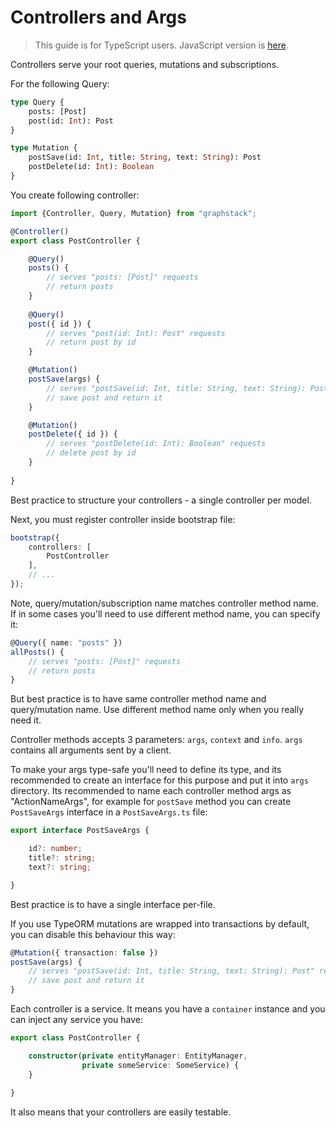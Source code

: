 # Controllers and Args

> This guide is for TypeScript users. JavaScript version is [here](../javascript/controllers-and-args.md).

Controllers serve your root queries, mutations and subscriptions.

For the following Query:

```graphql
type Query {
    posts: [Post]
    post(id: Int): Post
}

type Mutation {
    postSave(id: Int, title: String, text: String): Post
    postDelete(id: Int): Boolean
}
```

You create following controller:

```typescript
import {Controller, Query, Mutation} from "graphstack";

@Controller()
export class PostController {

    @Query()
    posts() {
        // serves "posts: [Post]" requests
        // return posts
    }
    
    @Query()
    post({ id }) {
        // serves "post(id: Int): Post" requests
        // return post by id
    }

    @Mutation()
    postSave(args) {
        // serves "postSave(id: Int, title: String, text: String): Post" requests
        // save post and return it
    }

    @Mutation()
    postDelete({ id }) {
        // serves "postDelete(id: Int): Boolean" requests
        // delete post by id 
    }
    
}
```

Best practice to structure your controllers - a single controller per model.

Next, you must register controller inside bootstrap file:

```typescript
bootstrap({
    controllers: [
        PostController
    ],
    // ...
});
```

Note, query/mutation/subscription name matches controller method name.
If in some cases you'll need to use different method name, you can specify it:

```typescript
@Query({ name: "posts" })
allPosts() {
    // serves "posts: [Post]" requests
    // return posts
}
```

But best practice is to have same controller method name and query/mutation name.
Use different method name only when you really need it.

Controller methods accepts 3 parameters: `args`, `context` and `info`.
`args` contains all arguments sent by a client.

To make your args type-safe you'll need to define its type, 
and its recommended to create an interface for this purpose and put it into `args` directory.
Its recommended to name each controller method args as "ActionNameArgs", 
for example for `postSave` method you can create `PostSaveArgs` interface in a `PostSaveArgs.ts` file:

```typescript
export interface PostSaveArgs {

    id?: number;
    title?: string;
    text?: string;

}
``` 

Best practice is to have a single interface per-file.

If you use TypeORM mutations are wrapped into transactions by default, you can disable this behaviour this way:

```typescript
@Mutation({ transaction: false })
postSave(args) {
    // serves "postSave(id: Int, title: String, text: String): Post" requests
    // save post and return it
}
```

Each controller is a service. It means you have a `container` instance and you can inject any service you have:

```typescript
export class PostController {

    constructor(private entityManager: EntityManager, 
                private someService: SomeService) {
    }
    
}
```

It also means that your controllers are easily testable.